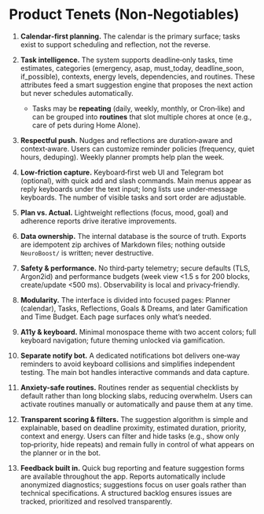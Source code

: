 # Product Tenets (Non‑Negotiables)

1. **Calendar‑first planning.** The calendar is the primary surface; tasks exist to support scheduling and reflection, not the reverse.

2. **Task intelligence.** The system supports deadline‑only tasks, time estimates, categories (emergency, asap, must_today, deadline_soon, if_possible), contexts, energy levels, dependencies, and routines. These attributes feed a smart suggestion engine that proposes the next action but never schedules automatically.
   - Tasks may be **repeating** (daily, weekly, monthly, or Cron‑like) and can be grouped into **routines** that slot multiple chores at once (e.g., care of pets during Home Alone).

3. **Respectful push.** Nudges and reflections are duration‑aware and context‑aware. Users can customize reminder policies (frequency, quiet hours, deduping). Weekly planner prompts help plan the week.

4. **Low‑friction capture.** Keyboard‑first web UI and Telegram bot (optional), with quick add and slash commands. Main menus appear as reply keyboards under the text input; long lists use under‑message keyboards. The number of visible tasks and sort order are adjustable.

5. **Plan vs. Actual.** Lightweight reflections (focus, mood, goal) and adherence reports drive iterative improvements.

6. **Data ownership.** The internal database is the source of truth. Exports are idempotent zip archives of Markdown files; nothing outside `NeuroBoost/` is written; never destructive.

7. **Safety & performance.** No third‑party telemetry; secure defaults (TLS, Argon2id) and performance budgets (week view <1.5 s for 200 blocks, create/update <500 ms). Observability is local and privacy‑friendly.

8. **Modularity.** The interface is divided into focused pages: Planner (calendar), Tasks, Reflections, Goals & Dreams, and later Gamification and Time Budget. Each page surfaces only what’s needed.

9. **A11y & keyboard.** Minimal monospace theme with two accent colors; full keyboard navigation; future theming unlocked via gamification.

10. **Separate notify bot.** A dedicated notifications bot delivers one‑way reminders to avoid keyboard collisions and simplifies independent testing.  The main bot handles interactive commands and data capture.

11. **Anxiety‑safe routines.** Routines render as sequential checklists by default rather than long blocking slabs, reducing overwhelm.  Users can activate routines manually or automatically and pause them at any time.

12. **Transparent scoring & filters.** The suggestion algorithm is simple and explainable, based on deadline proximity, estimated duration, priority, context and energy.  Users can filter and hide tasks (e.g., show only top‑priority, hide repeats) and remain fully in control of what appears on the planner or in the bot.

13. **Feedback built in.** Quick bug reporting and feature suggestion forms are available throughout the app.  Reports automatically include anonymized diagnostics; suggestions focus on user goals rather than technical specifications.  A structured backlog ensures issues are tracked, prioritized and resolved transparently.
